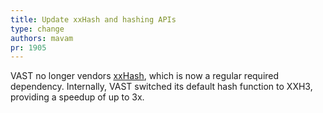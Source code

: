 ```yaml
---
title: Update xxHash and hashing APIs
type: change
authors: mavam
pr: 1905
---
```


VAST no longer vendors [xxHash](https://github.com/Cyan4973/xxHash), which is
now a regular required dependency. Internally, VAST switched its default hash
function to XXH3, providing a speedup of up to 3x.
